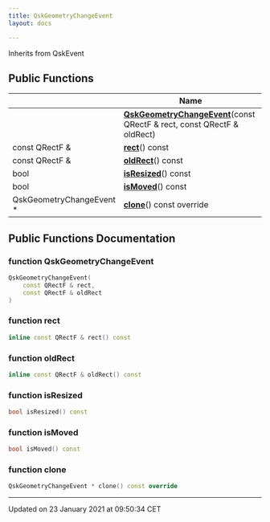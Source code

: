 ```yaml
---
title: QskGeometryChangeEvent
layout: docs

---
```





Inherits from QskEvent

## Public Functions

|                | Name           |
| -------------- | -------------- |
| | **[QskGeometryChangeEvent](/docs/classes/class_qsk_geometry_change_event/#function-qskgeometrychangeevent)**(const QRectF & rect, const QRectF & oldRect) |
| const QRectF & | **[rect](/docs/classes/class_qsk_geometry_change_event/#function-rect)**() const |
| const QRectF & | **[oldRect](/docs/classes/class_qsk_geometry_change_event/#function-oldrect)**() const |
| bool | **[isResized](/docs/classes/class_qsk_geometry_change_event/#function-isresized)**() const |
| bool | **[isMoved](/docs/classes/class_qsk_geometry_change_event/#function-ismoved)**() const |
| QskGeometryChangeEvent * | **[clone](/docs/classes/class_qsk_geometry_change_event/#function-clone)**() const override |

## Public Functions Documentation

### function QskGeometryChangeEvent

```cpp
QskGeometryChangeEvent(
    const QRectF & rect,
    const QRectF & oldRect
)
```


### function rect

```cpp
inline const QRectF & rect() const
```


### function oldRect

```cpp
inline const QRectF & oldRect() const
```


### function isResized

```cpp
bool isResized() const
```


### function isMoved

```cpp
bool isMoved() const
```


### function clone

```cpp
QskGeometryChangeEvent * clone() const override
```


-------------------------------

Updated on 23 January 2021 at 09:50:34 CET
